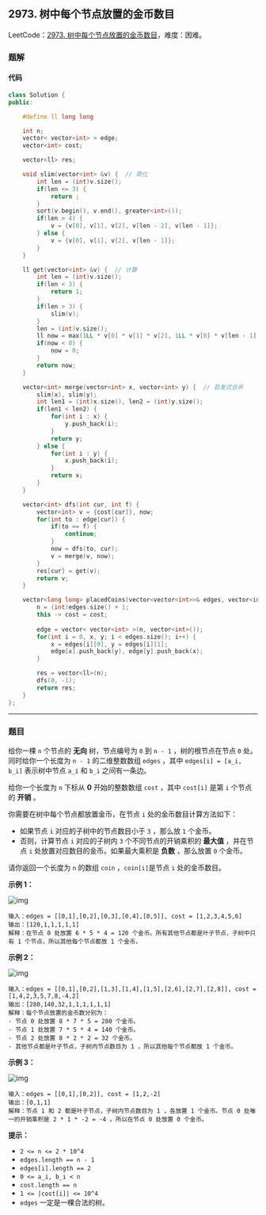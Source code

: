 ## 2973. 树中每个节点放置的金币数目

LeetCode：[2973. 树中每个节点放置的金币数目](https://leetcode.cn/problems/find-number-of-coins-to-place-in-tree-nodes/)，难度：困难。

### 题解

#### 代码

```c++
class Solution {
public:

    #define ll long long

    int n;
    vector< vector<int> > edge;
    vector<int> cost;

    vector<ll> res;

    void slim(vector<int> &v) {  // 简化
        int len = (int)v.size();
        if(len <= 3) {
            return ;
        }
        sort(v.begin(), v.end(), greater<int>());
        if(len > 4) {
            v = {v[0], v[1], v[2], v[len - 2], v[len - 1]};
        } else {
            v = {v[0], v[1], v[2], v[len - 1]};
        }
    }

    ll get(vector<int> &v) {  // 计算
        int len = (int)v.size();
        if(len < 3) {
            return 1;
        }
        if(len > 3) {
            slim(v);
        }
        len = (int)v.size();
        ll now = max(1LL * v[0] * v[1] * v[2], 1LL * v[0] * v[len - 1] * v[len - 2]);
        if(now < 0) {
            now = 0;
        }
        return now;
    }

    vector<int> merge(vector<int> x, vector<int> y) {  // 启发式合并
        slim(x), slim(y);
        int len1 = (int)x.size(), len2 = (int)y.size();
        if(len1 < len2) {
            for(int i : x) {
                y.push_back(i);
            }
            return y;
        } else {
            for(int i : y) {
                x.push_back(i);
            }
            return x;
        }
    }

    vector<int> dfs(int cur, int f) {
        vector<int> v = {cost[cur]}, now;
        for(int to : edge[cur]) {
            if(to == f) {
                continue;
            }
            now = dfs(to, cur);
            v = merge(v, now);
        }
        res[cur] = get(v);
        return v;
    }

    vector<long long> placedCoins(vector<vector<int>>& edges, vector<int>& cost) {
        n = (int)edges.size() + 1;
        this -> cost = cost;
        
        edge = vector< vector<int> >(n, vector<int>());
        for(int i = 0, x, y; i < edges.size(); i++) {
            x = edges[i][0], y = edges[i][1];
            edge[x].push_back(y), edge[y].push_back(x);
        }

        res = vector<ll>(n);
        dfs(0, -1);
        return res;
    }
};
```



---



### 题目

给你一棵 `n` 个节点的 **无向** 树，节点编号为 `0` 到 `n - 1` ，树的根节点在节点 `0` 处。同时给你一个长度为 `n - 1` 的二维整数数组 `edges` ，其中 `edges[i] = [a_i, b_i]` 表示树中节点 `a_i` 和 `b_i` 之间有一条边。

给你一个长度为 `n` 下标从 **0** 开始的整数数组 `cost` ，其中 `cost[i]` 是第 `i` 个节点的 **开销** 。

你需要在树中每个节点都放置金币，在节点 `i` 处的金币数目计算方法如下：

- 如果节点 `i` 对应的子树中的节点数目小于 `3` ，那么放 `1` 个金币。
- 否则，计算节点 `i` 对应的子树内 `3` 个不同节点的开销乘积的 **最大值** ，并在节点 `i` 处放置对应数目的金币。如果最大乘积是 **负数** ，那么放置 `0` 个金币。

请你返回一个长度为 `n` 的数组 `coin` ，`coin[i]`是节点 `i` 处的金币数目。

 

**示例 1：**

![img](https://gitee.com/xwl66/leetcode/raw/master/image/2973-screenshot-2023-11-10-012641.png)

```
输入：edges = [[0,1],[0,2],[0,3],[0,4],[0,5]], cost = [1,2,3,4,5,6]
输出：[120,1,1,1,1,1]
解释：在节点 0 处放置 6 * 5 * 4 = 120 个金币。所有其他节点都是叶子节点，子树中只有 1 个节点，所以其他每个节点都放 1 个金币。
```

**示例 2：**

![img](https://gitee.com/xwl66/leetcode/raw/master/image/2973-screenshot-2023-11-10-012614.png)

```
输入：edges = [[0,1],[0,2],[1,3],[1,4],[1,5],[2,6],[2,7],[2,8]], cost = [1,4,2,3,5,7,8,-4,2]
输出：[280,140,32,1,1,1,1,1,1]
解释：每个节点放置的金币数分别为：
- 节点 0 处放置 8 * 7 * 5 = 280 个金币。
- 节点 1 处放置 7 * 5 * 4 = 140 个金币。
- 节点 2 处放置 8 * 2 * 2 = 32 个金币。
- 其他节点都是叶子节点，子树内节点数目为 1 ，所以其他每个节点都放 1 个金币。
```

**示例 3：**

![img](https://gitee.com/xwl66/leetcode/raw/master/image/2973-screenshot-2023-11-10-012513.png)

```
输入：edges = [[0,1],[0,2]], cost = [1,2,-2]
输出：[0,1,1]
解释：节点 1 和 2 都是叶子节点，子树内节点数目为 1 ，各放置 1 个金币。节点 0 处唯一的开销乘积是 2 * 1 * -2 = -4 。所以在节点 0 处放置 0 个金币。
```

 

**提示：**

- `2 <= n <= 2 * 10^4`
- `edges.length == n - 1`
- `edges[i].length == 2`
- `0 <= a_i, b_i < n`
- `cost.length == n`
- `1 <= |cost[i]| <= 10^4`
- `edges` 一定是一棵合法的树。


